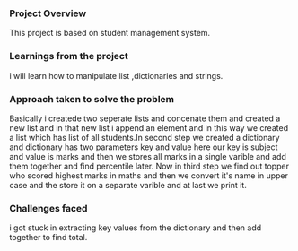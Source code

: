 ### Project Overview

 This project is based on student management system.


### Learnings from the project

 i will learn how to manipulate list ,dictionaries and strings.


### Approach taken to solve the problem

 Basically i createde two seperate lists and  concenate them and created a new list and in that new list i append an element and in this way we created a list which has list of all students.In second step we created a dictionary and dictionary has two parameters key and value here our key is subject and value is marks and then we stores all marks in a single varible and add them together and find percentile later. Now in third step we find out topper who scored highest marks in maths and then we convert it's name in upper case and the store it on a separate varible and at last we print it.


### Challenges faced

 i got stuck in extracting key values from the dictionary and then  add together to find total.


